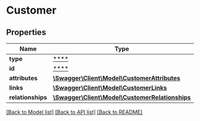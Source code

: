 # Customer

## Properties
Name | Type | Description | Notes
------------ | ------------- | ------------- | -------------
**type** | [****](.md) |  | [optional] 
**id** | [****](.md) |  | [optional] 
**attributes** | [**\Swagger\Client\Model\CustomerAttributes**](CustomerAttributes.md) |  | [optional] 
**links** | [**\Swagger\Client\Model\CustomerLinks**](CustomerLinks.md) |  | [optional] 
**relationships** | [**\Swagger\Client\Model\CustomerRelationships**](CustomerRelationships.md) |  | [optional] 

[[Back to Model list]](../../README.md#documentation-for-models) [[Back to API list]](../../README.md#documentation-for-api-endpoints) [[Back to README]](../../README.md)

